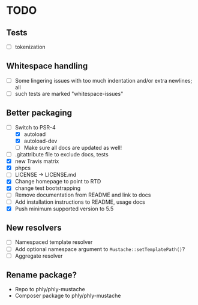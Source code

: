 # TODO

## Tests 

- [ ] tokenization

## Whitespace handling
- [ ] Some lingering issues with too much indentation and/or extra newlines; all
- [ ] such tests are marked "whitespace-issues"

## Better packaging

- [ ] Switch to PSR-4
    - [X] autoload
    - [X] autoload-dev
    - [ ] Make sure all docs are updated as well!
- [ ] .gitattribute file to exclude docs, tests
- [X] new Travis matrix
- [X] phpcs
- [ ] LICENSE -> LICENSE.md
- [X] Change homepage to point to RTD
- [X] change test bootstrapping
- [ ] Remove documentation from README and link to docs
- [ ] Add installation instructions to README, usage docs
- [X] Push minimum supported version to 5.5

## New resolvers

- [ ] Namespaced template resolver
- [ ] Add optional namespace argument to `Mustache::setTemplatePath()`?
- [ ] Aggregate resolver

## Rename package?

- Repo to phly/phly-mustache
- Composer package to phly/phly-mustache
